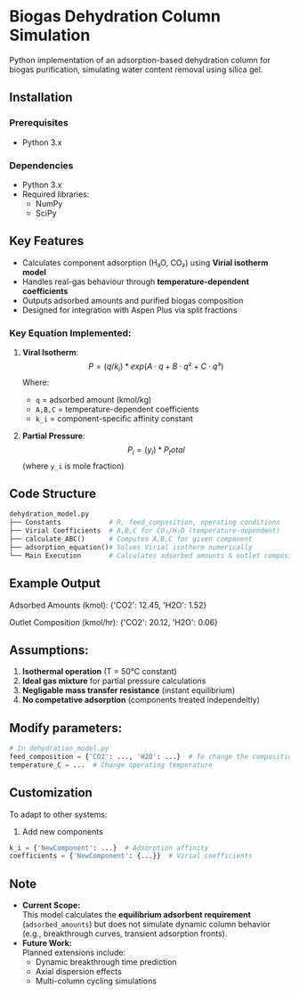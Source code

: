 # Biogas Dehydration Column Simulation

Python implementation of an adsorption-based dehydration column for biogas purification, simulating water content removal using silica gel.

## Installation

### Prerequisites
- Python 3.x

### Dependencies
- Python 3.x
- Required libraries:
  - NumPy
  - SciPy

## Key Features
- Calculates component adsorption (H₂O, CO₂) using **Virial isotherm model**
- Handles real-gas behaviour through **temperature-dependent coefficients**
- Outputs adsorbed amounts and purified biogas composition
- Designed for integration with Aspen Plus via split fractions

### Key Equation Implemented:
1. **Viral Isotherm**:
   $$P = (q/k_i) * exp(A·q + B·q² + C·q³)$$
   Where:
   - `q` = adsorbed amount (kmol/kg)
   - `A,B,C` = temperature-dependent coefficients
   - `k_i` = component-specific affinity constant

2. **Partial Pressure**:
    $$P_i = (y_i) * P_total$$
    (where `y_i` is mole fraction)

## Code Structure
```python
dehydration_model.py
├── Constants            # R, feed_composition, operating conditions
├── Virial Coefficients  # A,B,C for CO₂/H₂O (temperature-dependent)
├── calculate_ABC()      # Computes A,B,C for given component
├── adsorption_equation()# Solves Virial isotherm numerically
└── Main Execution       # Calculates adsorbed amounts & outlet composition

```

## Example Output
Adsorbed Amounts (kmol):
{'CO2': 12.45, 'H2O': 1.52}

Outlet Composition (kmol/hr):
{'CO2': 20.12, 'H2O': 0.06}

## Assumptions:
1. **Isothermal operation** (T = 50°C constant)
2. **Ideal gas mixture** for partial pressure calculations
3. **Negligable mass transfer resistance** (instant equilibrium)
4. **No competative adsorption** (components treated independeltly)

## Modify parameters:
```python
# In dehydration_model.py
feed_composition = {'CO2': ..., 'H2O': ...}  # To change the composition of the feed stream to the Dehydration column
temperature_C = ...  # Change operating temperature
```
## Customization
To adapt to other systems:
1. Add new components
```python
k_i = {'NewComponent': ...}  # Adsorption affinity
coefficients = {'NewComponent': {...}}  # Virial coefficients
```

## Note
- **Current Scope:**<br>
This model calculates the **equilibrium adsorbent requirement** (`adsorbed_amounts`) but does not simulate dynamic column behavior (e.g., breakthrough curves, transient adsorption fronts).
- **Future Work:**<br>
Planned extensions include:
    - Dynamic breakthrough time prediction
    - Axial dispersion effects
    - Multi-column cycling simulations
    